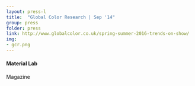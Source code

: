 ```yaml
---
layout: press-l
title:  "Global Color Research | Sep '14"
group: press
folder: press
link: http://www.globalcolor.co.uk/spring-summer-2016-trends-on-show/
img: 
- gcr.png
---
```


#### Material Lab
Magazine
